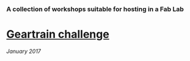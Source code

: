 ### A collection of workshops suitable for hosting in a Fab Lab

# [Geartrain challenge](./Geartrain-challange/README.md)
*January 2017*

